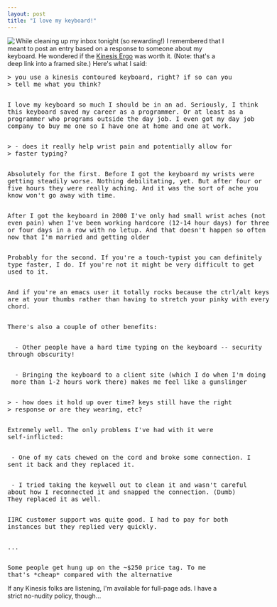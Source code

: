 ```yaml
---
layout: post
title: "I love my keyboard!"
---
```




<a href='http://www.kinesis-ergo.com/'><img src='http://www.cwinters.com/images/kinesis.jpg' align='left' border='0'/></a>
While cleaning up my inbox tonight (so rewarding!) I remembered that I meant to post an entry based on a response to someone about my keyboard. He wondered if the <a href="http://www.kinesis-ergo.com/classic.htm">Kinesis Ergo</a> was worth it. (Note: that's a deep link into a framed site.) Here's what I said:
<br clear="all">
<pre class="sourceCode">
> you use a kinesis contoured keyboard, right? if so can you
> tell me what you think?

<p>I love my keyboard so much I should be in an ad. Seriously, I think
this keyboard saved my career as a programmer. Or at least as a 
programmer who programs outside the day job. I even got my day job 
company to buy me one so I have one at home and one at work.

<p>> - does it really help wrist pain and potentially allow for
> faster typing?

<p>Absolutely for the first. Before I got the keyboard my wrists were 
getting steadily worse. Nothing debilitating, yet. But after four or 
five hours they were really aching. And it was the sort of ache you 
know won't go away with time.

<p>After I got the keyboard in 2000 I've only had small wrist aches (not 
even pain) when I've been working hardcore (12-14 hour days) for three
or four days in a row with no letup. And that doesn't happen so often 
now that I'm married and getting older

<p>Probably for the second. If you're a touch-typist you can definitely 
type faster, I do. If you're not it might be very difficult to get 
used to it.

<p>And if you're an emacs user it totally rocks because the ctrl/alt keys
are at your thumbs rather than having to stretch your pinky with every
chord.

<p>There's also a couple of other benefits:

<p>  - Other people have a hard time typing on the keyboard -- security
through obscurity!

<p>  - Bringing the keyboard to a client site (which I do when I'm doing
 more than 1-2 hours work there) makes me feel like a gunslinger

<p>> - how does it hold up over time? keys still have the right
> response or are they wearing, etc?

<p>Extremely well. The only problems I've had with it were 
self-inflicted:

<p> - One of my cats chewed on the cord and broke some connection. I 
sent it back and they replaced it.

<p> - I tried taking the keywell out to clean it and wasn't careful
about how I reconnected it and snapped the connection. (Dumb) 
They replaced it as well.

<p>IIRC customer support was quite good. I had to pay for both 
instances but they replied very quickly.

<p>...

<p>Some people get hung up on the ~$250 price tag. To me
that's *cheap* compared with the alternative
</pre>

<p>If any Kinesis folks are listening, I'm available for full-page ads. I have a strict no-nudity policy, though...</p>


